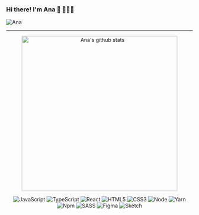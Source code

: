 ### Hi there! I'm Ana 👋 👩🏻‍💻 

![Ana](https://img.shields.io/badge/Frontend-Developer-yellow)

---
<p align="center">
<img src="https://github-readme-stats.vercel.app/api?username=anafigm&show_icons=true&layout=compact&hide=stars,issues&theme=onedark" alt="Ana's github stats" width="420"/>
</p>


<div align="center">
  
![JavaScript](https://img.shields.io/badge/JavaScript-323330?style=flate&logo=javascript&logoColor=F7DF1E)
![TypeScript](https://img.shields.io/badge/TypeScript-323330?style=flate&logo=typescript&logoColor=3987e2)
![React](https://img.shields.io/badge/React-323330?style=flat&logo=react&logoColor=61DAFB)
![HTML5](https://img.shields.io/badge/HTML5-323330?style=flat&logo=html5&logoColor=E34F26)
![CSS3](https://img.shields.io/badge/CSS3-323330?style=flat&logo=css3&logoColor=1572B6)
![Node](https://img.shields.io/badge/Node.js-323330?style=flat&logo=nodedotjs&logoColor=339933)
![Yarn](https://img.shields.io/badge/Yarn-323330?style=flat&logo=yarn&logoColor=2C8EBB)
![Npm](https://img.shields.io/badge/npm-323330?style=flate&logo=npm&logoColor=CB3837)
![SASS](https://img.shields.io/badge/Sass-CC6699?style=flat&logo=sass&logoColor=white)
![Figma](https://img.shields.io/badge/Figma-F24E1E?style=flat&logo=figma&logoColor=white)
![Sketch](https://img.shields.io/badge/Sketch-FFB387?style=flat&logo=sketch&logoColor=white)

</div>
